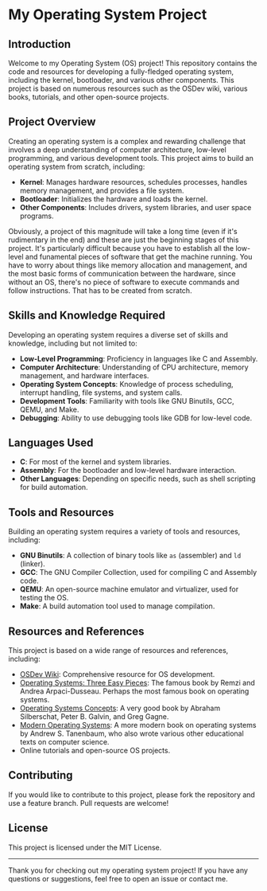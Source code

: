 # My Operating System Project

## Introduction

Welcome to my Operating System (OS) project! This repository contains the code and resources for developing a fully-fledged operating system, including the kernel, bootloader, and various other components. This project is based on numerous resources such as the OSDev wiki, various books, tutorials, and other open-source projects.

## Project Overview

Creating an operating system is a complex and rewarding challenge that involves a deep understanding of computer architecture, low-level programming, and various development tools. This project aims to build an operating system from scratch, including:

- **Kernel**: Manages hardware resources, schedules processes, handles memory management, and provides a file system.
- **Bootloader**: Initializes the hardware and loads the kernel.
- **Other Components**: Includes drivers, system libraries, and user space programs.

Obviously, a project of this magnitude will take a long time (even if it's rudimentary in the end) and these are just the beginning stages of this project. It's particularly difficult because you have to establish all the low-level and funamental pieces of software that get the machine running. You have to worry about things like memory allocation and management, and the most basic forms of communication between the hardware, since without an OS, there's no piece of software to execute commands and follow instructions. That has to be created from scratch.

## Skills and Knowledge Required

Developing an operating system requires a diverse set of skills and knowledge, including but not limited to:

- **Low-Level Programming**: Proficiency in languages like C and Assembly.
- **Computer Architecture**: Understanding of CPU architecture, memory management, and hardware interfaces.
- **Operating System Concepts**: Knowledge of process scheduling, interrupt handling, file systems, and system calls.
- **Development Tools**: Familiarity with tools like GNU Binutils, GCC, QEMU, and Make.
- **Debugging**: Ability to use debugging tools like GDB for low-level code.

## Languages Used

- **C**: For most of the kernel and system libraries.
- **Assembly**: For the bootloader and low-level hardware interaction.
- **Other Languages**: Depending on specific needs, such as shell scripting for build automation.

## Tools and Resources

Building an operating system requires a variety of tools and resources, including:

- **GNU Binutils**: A collection of binary tools like `as` (assembler) and `ld` (linker).
- **GCC**: The GNU Compiler Collection, used for compiling C and Assembly code.
- **QEMU**: An open-source machine emulator and virtualizer, used for testing the OS.
- **Make**: A build automation tool used to manage compilation.

## Resources and References

This project is based on a wide range of resources and references, including:

- [OSDev Wiki](https://wiki.osdev.org): Comprehensive resource for OS development.
- [Operating Systems: Three Easy Pieces](https://books.google.com/books/about/Operating_Systems.html?id=0a-ouwEACAAJ&source=kp_book_description): The famous book by Remzi and Andrea Arpaci-Dusseau. Perhaps the most famous book on operating systems.
- [Operating Systems Concepts](https://books.google.com/books/about/Operating_System_Concepts.html?id=eVtGAQAAIAAJ&source=kp_book_description): A very good book by Abraham Silberschat, Peter B. Galvin, and Greg Gagne.
- [Modern Operating Systems](https://books.google.com/books/about/Modern_Operating_Systems.html?id=zWLxnQEACAAJ&source=kp_book_description): A more modern book on operating systems by Andrew S. Tanenbaum, who also wrote various other educational texts on computer science.
- Online tutorials and open-source OS projects.

## Contributing

If you would like to contribute to this project, please fork the repository and use a feature branch. Pull requests are welcome!

## License

This project is licensed under the MIT License.

---

Thank you for checking out my operating system project! If you have any questions or suggestions, feel free to open an issue or contact me.

